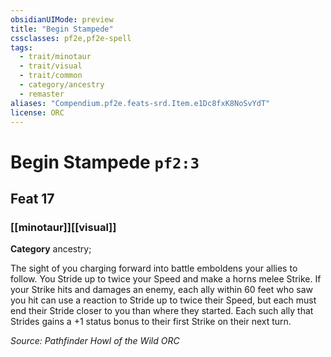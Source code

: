 ```yaml
---
obsidianUIMode: preview
title: "Begin Stampede"
cssclasses: pf2e,pf2e-spell
tags:
  - trait/minotaur
  - trait/visual
  - trait/common
  - category/ancestry
  - remaster
aliases: "Compendium.pf2e.feats-srd.Item.e1Dc8fxK8NoSvYdT"
license: ORC
---
```

# Begin Stampede `pf2:3`
## Feat 17
### [[minotaur]][[visual]]

**Category** ancestry; 




The sight of you charging forward into battle emboldens your allies to follow. You Stride up to twice your Speed and make a horns melee Strike. If your Strike hits and damages an enemy, each ally within 60 feet who saw you hit can use a reaction to Stride up to twice their Speed, but each must end their Stride closer to you than where they started. Each such ally that Strides gains a +1 status bonus to their first Strike on their next turn.

*Source: Pathfinder Howl of the Wild*
*ORC*